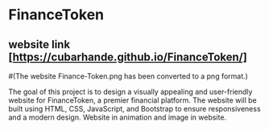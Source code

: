 # FinanceToken

## website link [https://cubarhande.github.io/FinanceToken/]

#(The website Finance-Token.png has been converted to a png format.)

The goal of this project is to design a visually appealing and user-friendly website for FinanceToken, a premier financial platform.
The website will be built using HTML, CSS, JavaScript, and Bootstrap to ensure responsiveness and a modern design.
Website in animation and image in website.
